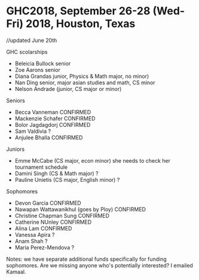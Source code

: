 # GHC2018, September 26-28 (Wed-Fri) 2018, Houston, Texas 


//updated June 20th 

GHC scolarships 
*  Beleicia Bullock senior 
*  Zoe Aarons  senior 
*  Diana Grandas junior, Physics & Math major, no minor) 
*  Nan Ding senior, major asian studies and math, CS minor 
*  Nelson Andrade (junior, CS major or minor)



Seniors 
*  Becca Vanneman  CONFIRMED
*  Mackenzie Schafer CONFIRMED
*  Bolor Jagdagdorj CONFIRMED
*  Sam Valdivia ?
*  Anjulee Bhalla CONFIRMED


Juniors
*  Emme McCabe   (CS major, econ minor)  she needs to check her tournament schedule 
*  Damini Singh  (CS & Math major)  ? 
*  Pauline Unietis (CS major, English minor) ? 

Sophomores 
*  Devon Garcia  CONFIRMED
*  Nawapan Wattawanikhul (goes by Ploy)  CONFIRMED
*  Christine Chapman Sung  CONFIRMED
*  Catherine NUnley  CONFIRMED
*  Alina Lam  CONFIRMED
*  Vanessa Apira ? 
*  Anam Shah ? 
*  Maria Perez-Mendova  ? 


Notes: 
we have separate additional funds specifically for funding sophomores. 
Are we missing anyone who's potentially interested? 
I emailed Kamaal. 





